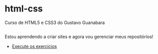 # html-css
 Curso de HTML5 e CSS3 do Gustavo Guanabara

 <img src="html5.png" alt="">

 Estou aprendendo a criar sites e agora vou gerenciar meus repositórios! 

* [Execute os exercícios](https://pedromelojr.github.io/html-css/exercicios/index.html)
